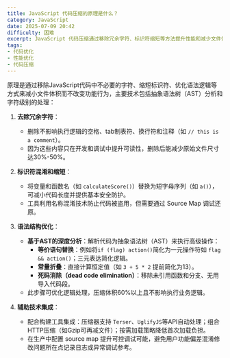 ```yaml
---
title: JavaScript 代码压缩的原理是什么？
category: JavaScript
date: 2025-07-09 20:42
difficulty: 困难
excerpt: JavaScript 代码压缩通过移除冗余字符、标识符缩短等方法提升性能和减少文件体积，同时不影响功能。
tags:
- 代码优化
- 性能优化
- 代码压缩
---
```

原理是通过移除JavaScript代码中不必要的字符、缩短标识符、优化语法逻辑等方式来减小文件体积而不改变功能行为，主要技术包括抽象语法树（AST）分析和字符级别的处理：

1. **去除冗余字符**：
   - 删除不影响执行逻辑的空格、tab制表符、换行符和注释（如 `// this is a comment`）。
   - 因为这些内容只在开发和调试中提升可读性，删除后能减少原始文件尺寸达30%-50%。

2. **标识符混淆和缩短**：
   - 将变量和函数名（如 `calculateScore()`）替换为短字母序列（如 `a()`），可减小代码长度并提供基本安全防护。
   - 工具利用名称混淆技术防止代码被盗用，但需要通过 Source Map 调试还原。

3. **语法结构优化**：
   - **基于AST的深度分析**：解析代码为抽象语法树（AST）来执行高级操作：
     - **等价语句替换**：例如将`if (flag) action()`简化为一元操作符如 `flag && action()`；三元表达简化逻辑。
     - **常量折叠**：直接计算恒定值（如 `3 + 5 * 2` 提前简化为13）。
     - **死码消除（dead code elimination）**：移除未引用函数和分支、无用导入代码段。
   - 此步骤可优化逻辑处理，压缩体积60%以上且不影响执行业务逻辑。

4. **辅助技术集成**：
   - 配合构建工具集成：压缩器支持 `Terser`、`UglifyJS`等API自动处理；组合HTTP压缩（如Gzip可再减文件）；按需加载策略降低首次加载负担。
   - 在生产中配置 source map 提升可控调试可能，避免用户功能偏差混淆修改问题所在点记录日志或异常调试参考。
